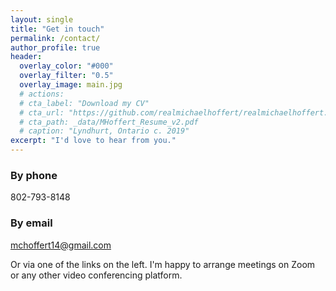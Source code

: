 ```yaml
---
layout: single
title: "Get in touch"
permalink: /contact/
author_profile: true
header:
  overlay_color: "#000"
  overlay_filter: "0.5"
  overlay_image: main.jpg
  # actions:
  # cta_label: "Download my CV"
  # cta_url: "https://github.com/realmichaelhoffert/realmichaelhoffert.github.io/blob/master/_data/MHoffert_Resume_v2.pdf"
  # cta_path: _data/MHoffert_Resume_v2.pdf
  # caption: "Lyndhurt, Ontario c. 2019"
excerpt: "I'd love to hear from you."
---
```

### By phone
802-793-8148
### By email
[mchoffert14@gmail.com](mchoffert14@gmail.com)

Or via one of the links on the left. I'm happy to arrange meetings on Zoom or any other video conferencing platform.